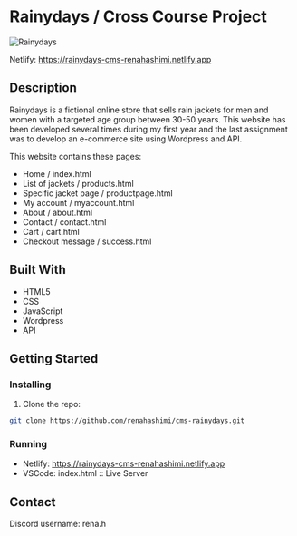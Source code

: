 # Rainydays / Cross Course Project 

![Rainydays](https://github.com/renahashimi/cms-rainydays/assets/132304085/5505b2aa-5885-4e5c-83d4-3548b887facb)


Netlify: https://rainydays-cms-renahashimi.netlify.app

## Description

Rainydays is a fictional online store that sells rain jackets for men and women with a targeted age group between 30-50 years. This website has been developed several times during my first year and the last assignment was to develop an e-commerce site using Wordpress and API.

This website contains these pages:

- Home / index.html
- List of jackets / products.html
- Specific jacket page / productpage.html
- My account / myaccount.html
- About / about.html
- Contact / contact.html
- Cart / cart.html
- Checkout message / success.html

## Built With

- HTML5
- CSS
- JavaScript
- Wordpress
- API

## Getting Started

### Installing

1. Clone the repo:

```bash
git clone https://github.com/renahashimi/cms-rainydays.git
```

### Running

- Netlify: https://rainydays-cms-renahashimi.netlify.app
- VSCode: index.html :: Live Server

## Contact

Discord username: rena.h
